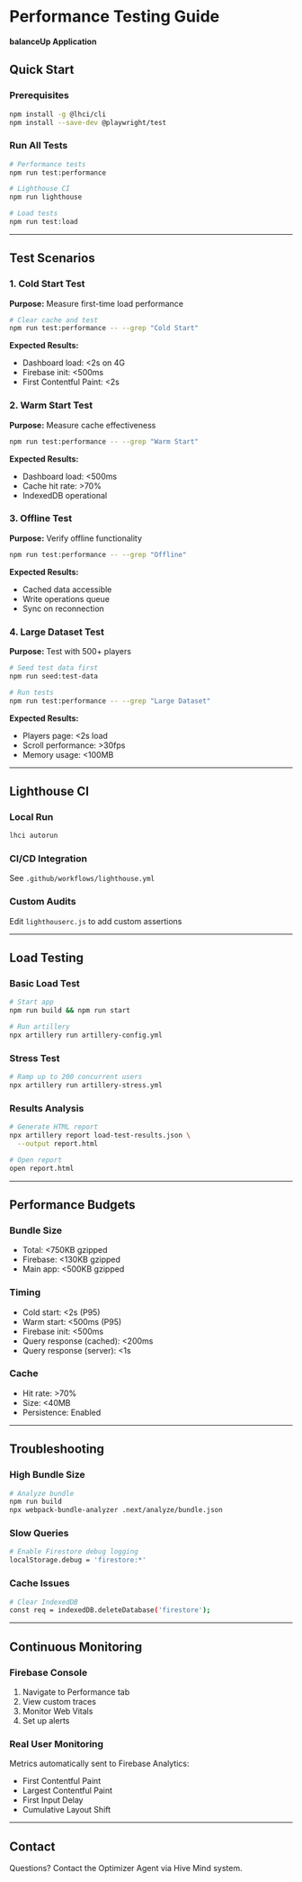 # Performance Testing Guide
**balanceUp Application**

## Quick Start

### Prerequisites
```bash
npm install -g @lhci/cli
npm install --save-dev @playwright/test
```

### Run All Tests
```bash
# Performance tests
npm run test:performance

# Lighthouse CI
npm run lighthouse

# Load tests
npm run test:load
```

---

## Test Scenarios

### 1. Cold Start Test
**Purpose:** Measure first-time load performance

```bash
# Clear cache and test
npm run test:performance -- --grep "Cold Start"
```

**Expected Results:**
- Dashboard load: <2s on 4G
- Firebase init: <500ms
- First Contentful Paint: <2s

### 2. Warm Start Test
**Purpose:** Measure cache effectiveness

```bash
npm run test:performance -- --grep "Warm Start"
```

**Expected Results:**
- Dashboard load: <500ms
- Cache hit rate: >70%
- IndexedDB operational

### 3. Offline Test
**Purpose:** Verify offline functionality

```bash
npm run test:performance -- --grep "Offline"
```

**Expected Results:**
- Cached data accessible
- Write operations queue
- Sync on reconnection

### 4. Large Dataset Test
**Purpose:** Test with 500+ players

```bash
# Seed test data first
npm run seed:test-data

# Run tests
npm run test:performance -- --grep "Large Dataset"
```

**Expected Results:**
- Players page: <2s load
- Scroll performance: >30fps
- Memory usage: <100MB

---

## Lighthouse CI

### Local Run
```bash
lhci autorun
```

### CI/CD Integration
See `.github/workflows/lighthouse.yml`

### Custom Audits
Edit `lighthouserc.js` to add custom assertions

---

## Load Testing

### Basic Load Test
```bash
# Start app
npm run build && npm run start

# Run artillery
npx artillery run artillery-config.yml
```

### Stress Test
```bash
# Ramp up to 200 concurrent users
npx artillery run artillery-stress.yml
```

### Results Analysis
```bash
# Generate HTML report
npx artillery report load-test-results.json \
  --output report.html

# Open report
open report.html
```

---

## Performance Budgets

### Bundle Size
- Total: <750KB gzipped
- Firebase: <130KB gzipped
- Main app: <500KB gzipped

### Timing
- Cold start: <2s (P95)
- Warm start: <500ms (P95)
- Firebase init: <500ms
- Query response (cached): <200ms
- Query response (server): <1s

### Cache
- Hit rate: >70%
- Size: <40MB
- Persistence: Enabled

---

## Troubleshooting

### High Bundle Size
```bash
# Analyze bundle
npm run build
npx webpack-bundle-analyzer .next/analyze/bundle.json
```

### Slow Queries
```bash
# Enable Firestore debug logging
localStorage.debug = 'firestore:*'
```

### Cache Issues
```bash
# Clear IndexedDB
const req = indexedDB.deleteDatabase('firestore');
```

---

## Continuous Monitoring

### Firebase Console
1. Navigate to Performance tab
2. View custom traces
3. Monitor Web Vitals
4. Set up alerts

### Real User Monitoring
Metrics automatically sent to Firebase Analytics:
- First Contentful Paint
- Largest Contentful Paint
- First Input Delay
- Cumulative Layout Shift

---

## Contact

Questions? Contact the Optimizer Agent via Hive Mind system.
